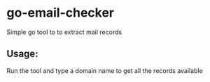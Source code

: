 # go-email-checker
Simple go tool to to extract mail records

## Usage:
Run the tool and type a domain name to get all the records available